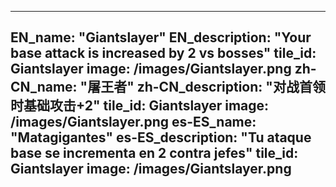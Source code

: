 ---

EN_name: "Giantslayer"
EN_description: "Your base attack is increased by 2 vs bosses"
tile_id: Giantslayer
image: /images/Giantslayer.png
zh-CN_name: "屠王者"
zh-CN_description: "对战首领时基础攻击+2"
tile_id: Giantslayer
image: /images/Giantslayer.png
es-ES_name: "Matagigantes"
es-ES_description: "Tu ataque base se incrementa en 2 contra jefes"
tile_id: Giantslayer
image: /images/Giantslayer.png
---